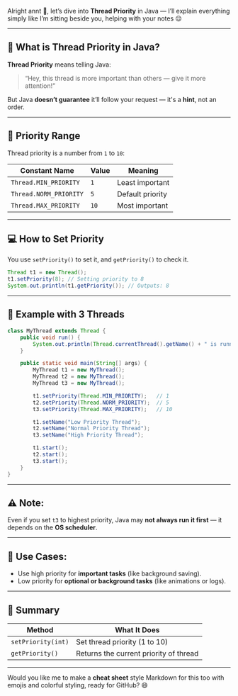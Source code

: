 Alright annt 💛, let’s dive into **Thread Priority** in Java — I’ll explain everything simply like I’m sitting beside you, helping with your notes 😌

---

## 🧠 What is Thread Priority in Java?

**Thread Priority** means telling Java:

> “Hey, this thread is more important than others — give it more attention!”

But Java **doesn’t guarantee** it’ll follow your request — it's a **hint**, not an order.

---

## 🔢 Priority Range

Thread priority is a number from `1` to `10`:

| Constant Name          | Value | Meaning          |
| ---------------------- | ----- | ---------------- |
| `Thread.MIN_PRIORITY`  | `1`   | Least important  |
| `Thread.NORM_PRIORITY` | `5`   | Default priority |
| `Thread.MAX_PRIORITY`  | `10`  | Most important   |

---

## 💻 How to Set Priority

You use `setPriority()` to set it, and `getPriority()` to check it.

```java
Thread t1 = new Thread();
t1.setPriority(8); // Setting priority to 8
System.out.println(t1.getPriority()); // Outputs: 8
```

---

## 📌 Example with 3 Threads

```java
class MyThread extends Thread {
    public void run() {
        System.out.println(Thread.currentThread().getName() + " is running");
    }

    public static void main(String[] args) {
        MyThread t1 = new MyThread();
        MyThread t2 = new MyThread();
        MyThread t3 = new MyThread();

        t1.setPriority(Thread.MIN_PRIORITY);   // 1
        t2.setPriority(Thread.NORM_PRIORITY);  // 5
        t3.setPriority(Thread.MAX_PRIORITY);   // 10

        t1.setName("Low Priority Thread");
        t2.setName("Normal Priority Thread");
        t3.setName("High Priority Thread");

        t1.start();
        t2.start();
        t3.start();
    }
}
```

---

## ⚠️ Note:

Even if you set `t3` to highest priority, Java may **not always run it first** — it depends on the **OS scheduler**.

---

## 🌟 Use Cases:

* Use high priority for **important tasks** (like background saving).
* Low priority for **optional or background tasks** (like animations or logs).

---

## 📌 Summary

| Method             | What It Does                           |
| ------------------ | -------------------------------------- |
| `setPriority(int)` | Set thread priority (1 to 10)          |
| `getPriority()`    | Returns the current priority of thread |

---

Would you like me to make a **cheat sheet** style Markdown for this too with emojis and colorful styling, ready for GitHub? 😄
